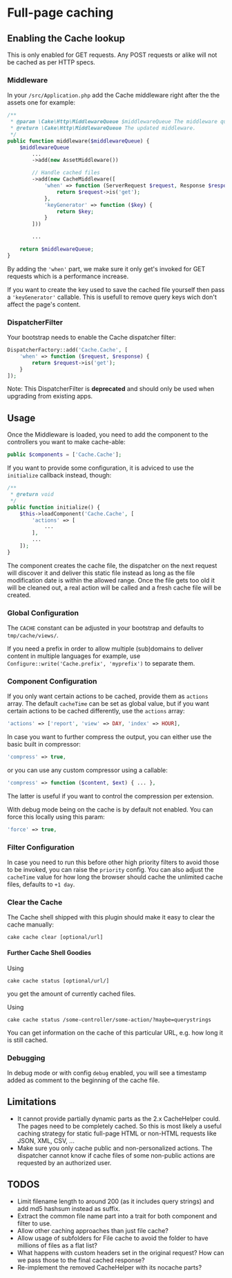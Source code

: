 # Full-page caching

## Enabling the Cache lookup

This is only enabled for GET requests. Any POST requests or alike will not be cached as per HTTP specs.

### Middleware
In your `/src/Application.php` add the Cache middleware right after the the assets one for example:
```php
/**
 * @param \Cake\Http\MiddlewareQueue $middlewareQueue The middleware queue to setup.
 * @return \Cake\Http\MiddlewareQueue The updated middleware.
 */
public function middleware($middlewareQueue) {
    $middlewareQueue
        ...
        ->add(new AssetMiddleware())

        // Handle cached files
        ->add(new CacheMiddleware([
            'when' => function (ServerRequest $request, Response $response) {
                return $request->is('get');
            },
            'keyGenerator' => function ($key) {
                return $key; 
            }
        ]))

        ...

    return $middlewareQueue;
}
```
By adding the `'when'` part, we make sure it only get's invoked for GET requests which is a performance increase.

If you want to create the key used to save the cached file yourself then pass a `'keyGenerator'` callable. This is usefull to remove query keys wich don't affect the page's content.

### DispatcherFilter
Your bootstrap needs to enable the Cache dispatcher filter:
```php
DispatcherFactory::add('Cache.Cache', [
    'when' => function ($request, $response) {
        return $request->is('get');
    }
]);
```

Note: This DispatcherFilter is **deprecated** and should only be used when upgrading from existing apps.

## Usage
Once the Middleware is loaded, you need to add the component to the controllers you want to make cache-able:
```php
public $components = ['Cache.Cache'];
```

If you want to provide some configuration, it is adviced to use the `initialize` callback instead, though:
```php
/**
 * @return void
 */
public function initialize() {
    $this->loadComponent('Cache.Cache', [
        'actions' => [
            ...
        ],
        ...
    ]);
}
```

The component creates the cache file, the dispatcher on the next request will discover it and deliver this static file instead as long
as the file modification date is within the allowed range.
Once the file gets too old it will be cleaned out, a real action will be called and a fresh cache file will be created.

### Global Configuration
The `CACHE` constant can be adjusted in your bootstrap and defaults to `tmp/cache/views/`.

If you need a prefix in order to allow multiple (sub)domains to deliver content in multiple languages for example, use
 `Configure::write('Cache.prefix', 'myprefix')` to separate them.

### Component Configuration
If you only want certain actions to be cached, provide them as `actions` array.
The default `cacheTime` can be set as global value, but if you want certain actions to be cached differently, use the `actions` array:
```php
'actions' => ['report', 'view' => DAY, 'index' => HOUR],
```

In case you want to further compress the output, you can either use the basic built in compressor:
```php
'compress' => true,
```
or you can use any custom compressor using a callable:
```php
'compress' => function ($content, $ext) { ... },
```
The latter is useful if you want to control the compression per extension.

With debug mode being on the cache is by default not enabled. You can force this locally using this param:
```php
'force' => true,
```

### Filter Configuration
In case you need to run this before other high priority filters to avoid those to be invoked, you can raise the `priority` config.
You can also adjust the `cacheTime` value for how long the browser should cache the unlimited cache files, defaults to `+1 day`.

### Clear the Cache
The Cache shell shipped with this plugin should make it easy to clear the cache manually:
```
cake cache clear [optional/url]
```

#### Further Cache Shell Goodies
Using
```
cake cache status [optional/url/]
```
you get the amount of currently cached files.

Using
```
cake cache status /some-controller/some-action/?maybe=querystrings
```
You can get information on the cache of this particular URL, e.g. how long it is still cached.


### Debugging
In debug mode or with config `debug` enabled, you will see a timestamp added as comment to the beginning of the cache file.

## Limitations
- It cannot provide partially dynamic parts as the 2.x CacheHelper could. The pages need to be completely cached.
So this is most likely a useful caching strategy for static full-page HTML or non-HTML requests like JSON, XML, CSV, ...
- Make sure you only cache public and non-personalized actions.
The dispatcher cannot know if cache files of some non-public actions are requested by an authorized user.

## TODOS
- Limit filename length to around 200 (as it includes query strings) and add md5 hashsum instead as suffix.
- Extract the common file name part into a trait for both component and filter to use.
- Allow other caching approaches than just file cache?
- Allow usage of subfolders for File cache to avoid the folder to have millions of files as a flat list?
- What happens with custom headers set in the original request? How can we pass those to the final cached response?
- Re-implement the removed CacheHelper with its nocache parts?
